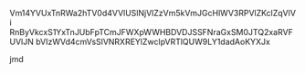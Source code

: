 Vm14YVUxTnRWa2hTV0d4VVlUSlNjVlZzVm5kVmJGcHlWV3RPVlZKclZqVlVi
RnByVkcxS1YxTnJUbFpTCmJFWXpWWHBDVDJSSFNraGxSM0JTQ2xaRVFUVlJN
bVIzWVd4cmVsSlVNRXREYlZwclpVRTlQUW9LY1dadAoKYXJx

jmd